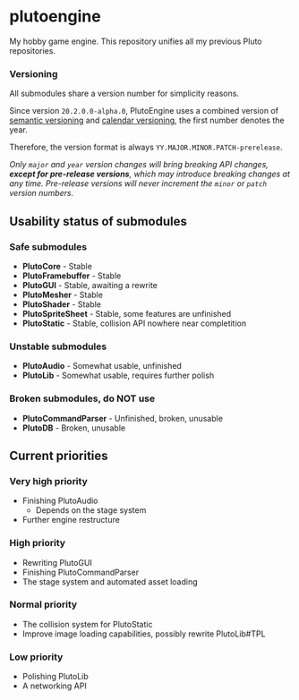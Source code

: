 # plutoengine

My hobby game engine. This repository unifies all my previous Pluto repositories.

### Versioning

All submodules share a version number for simplicity reasons.

Since version `20.2.0.0-alpha.0`, PlutoEngine uses
a combined version of [semantic versioning](https://semver.org/)
and [calendar versioning](https://calver.org/), the first number
denotes the year.

Therefore, the version format is always `YY.MAJOR.MINOR.PATCH-prerelease`.

*Only `major` and `year` version changes will bring breaking API changes,
**except for pre-release versions**, which may introduce breaking changes
at any time. Pre-release versions will never increment the `minor` or `patch`
version numbers.*


## Usability status of submodules

### Safe submodules
 * **PlutoCore** - Stable
 * **PlutoFramebuffer** - Stable
 * **PlutoGUI** - Stable, awaiting a rewrite
 * **PlutoMesher** - Stable
 * **PlutoShader** - Stable
 * **PlutoSpriteSheet** - Stable, some features are unfinished
 * **PlutoStatic** - Stable, collision API nowhere near completition
 
### Unstable submodules 
 * **PlutoAudio** - Somewhat usable, unfinished
 * **PlutoLib** - Somewhat usable, requires further polish
 
### Broken submodules, do NOT use
 * **PlutoCommandParser** - Unfinished, broken, unusable
 * **PlutoDB** - Broken, unusable
 
## Current priorities

### Very high priority
 * Finishing PlutoAudio
    * Depends on the stage system
 * Further engine restructure
 
### High priority
 * Rewriting PlutoGUI
 * Finishing PlutoCommandParser
 * The stage system and automated asset loading
 
### Normal priority
 * The collision system for PlutoStatic
 * Improve image loading capabilities, possibly rewrite PlutoLib#TPL
 
### Low priority
 * Polishing PlutoLib
 * A networking API